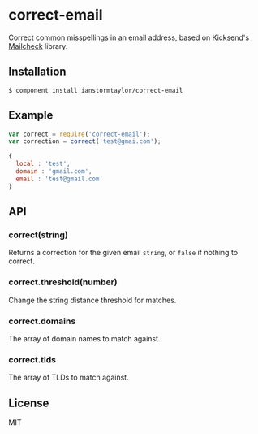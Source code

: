 # correct-email

  Correct common misspellings in an email address, based on [Kicksend's Mailcheck](https://github.com/Kicksend/mailcheck) library.

## Installation

    $ component install ianstormtaylor/correct-email

## Example
    
```js
var correct = require('correct-email');
var correction = correct('test@gmai.com');
```

```js
{
  local : 'test',
  domain : 'gmail.com',
  email : 'test@gmail.com'
}
```

## API

### correct(string)
  Returns a correction for the given email `string`, or `false` if nothing to correct.

### correct.threshold(number)
  Change the string distance threshold for matches.

### correct.domains
  The array of domain names to match against.

### correct.tlds
  The array of TLDs to match against.

## License

  MIT
